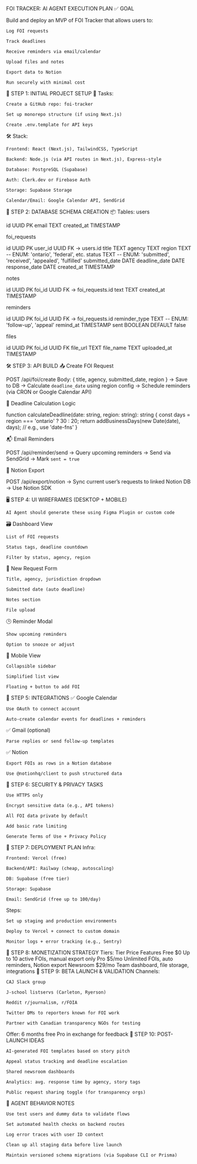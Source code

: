 FOI TRACKER: AI AGENT EXECUTION PLAN
✅ GOAL

Build and deploy an MVP of FOI Tracker that allows users to:

    Log FOI requests

    Track deadlines

    Receive reminders via email/calendar

    Upload files and notes

    Export data to Notion

    Run securely with minimal cost

🧩 STEP 1: INITIAL PROJECT SETUP
🎯 Tasks:

    Create a GitHub repo: foi-tracker

    Set up monorepo structure (if using Next.js)

    Create .env.template for API keys

🛠️ Stack:

    Frontend: React (Next.js), TailwindCSS, TypeScript

    Backend: Node.js (via API routes in Next.js), Express-style

    Database: PostgreSQL (Supabase)

    Auth: Clerk.dev or Firebase Auth

    Storage: Supabase Storage

    Calendar/Email: Google Calendar API, SendGrid

🧱 STEP 2: DATABASE SCHEMA CREATION
📦 Tables:
users

id UUID PK
email TEXT
created_at TIMESTAMP

foi_requests

id UUID PK
user_id UUID FK → users.id
title TEXT
agency TEXT
region TEXT -- ENUM: 'ontario', 'federal', etc.
status TEXT -- ENUM: 'submitted', 'received', 'appealed', 'fulfilled'
submitted_date DATE
deadline_date DATE
response_date DATE
created_at TIMESTAMP

notes

id UUID PK
foi_id UUID FK → foi_requests.id
text TEXT
created_at TIMESTAMP

reminders

id UUID PK
foi_id UUID FK → foi_requests.id
reminder_type TEXT -- ENUM: 'follow-up', 'appeal'
remind_at TIMESTAMP
sent BOOLEAN DEFAULT false

files

id UUID PK
foi_id UUID FK
file_url TEXT
file_name TEXT
uploaded_at TIMESTAMP

🛠️ STEP 3: API BUILD
📤 Create FOI Request

POST /api/foi/create
Body: { title, agency, submitted_date, region }
→ Save to DB
→ Calculate `deadline_date` using region config
→ Schedule reminders (via CRON or Google Calendar API)

📅 Deadline Calculation Logic

function calculateDeadline(date: string, region: string): string {
  const days = region === 'ontario' ? 30 : 20;
  return addBusinessDays(new Date(date), days); // e.g., use 'date-fns'
}

📬 Email Reminders

POST /api/reminder/send
→ Query upcoming reminders
→ Send via SendGrid
→ Mark `sent = true`

🔗 Notion Export

POST /api/export/notion
→ Sync current user’s requests to linked Notion DB
→ Use Notion SDK

🖥️ STEP 4: UI WIREFRAMES (DESKTOP + MOBILE)

    AI Agent should generate these using Figma Plugin or custom code

🗃️ Dashboard View

    List of FOI requests

    Status tags, deadline countdown

    Filter by status, agency, region

📝 New Request Form

    Title, agency, jurisdiction dropdown

    Submitted date (auto deadline)

    Notes section

    File upload

🕒 Reminder Modal

    Show upcoming reminders

    Option to snooze or adjust

📲 Mobile View

    Collapsible sidebar

    Simplified list view

    Floating + button to add FOI

🔗 STEP 5: INTEGRATIONS
✅ Google Calendar

    Use OAuth to connect account

    Auto-create calendar events for deadlines + reminders

✅ Gmail (optional)

    Parse replies or send follow-up templates

✅ Notion

    Export FOIs as rows in a Notion database

    Use @notionhq/client to push structured data

🔐 STEP 6: SECURITY & PRIVACY TASKS

    Use HTTPS only

    Encrypt sensitive data (e.g., API tokens)

    All FOI data private by default

    Add basic rate limiting

    Generate Terms of Use + Privacy Policy

🚀 STEP 7: DEPLOYMENT PLAN
Infra:

    Frontend: Vercel (free)

    Backend/API: Railway (cheap, autoscaling)

    DB: Supabase (free tier)

    Storage: Supabase

    Email: SendGrid (free up to 100/day)

Steps:

    Set up staging and production environments

    Deploy to Vercel + connect to custom domain

    Monitor logs + error tracking (e.g., Sentry)

💸 STEP 8: MONETIZATION STRATEGY
Tiers:
Tier	Price	Features
Free	$0	Up to 10 active FOIs, manual export only
Pro	$5/mo	Unlimited FOIs, auto reminders, Notion export
Newsroom	$29/mo	Team dashboard, file storage, integrations
🧪 STEP 9: BETA LAUNCH & VALIDATION
Channels:

    CAJ Slack group

    J-school listservs (Carleton, Ryerson)

    Reddit r/journalism, r/FOIA

    Twitter DMs to reporters known for FOI work

    Partner with Canadian transparency NGOs for testing

Offer: 6 months free Pro in exchange for feedback
🔮 STEP 10: POST-LAUNCH IDEAS

    AI-generated FOI templates based on story pitch

    Appeal status tracking and deadline escalation

    Shared newsroom dashboards

    Analytics: avg. response time by agency, story tags

    Public request sharing toggle (for transparency orgs)

🧠 AGENT BEHAVIOR NOTES

    Use test users and dummy data to validate flows

    Set automated health checks on backend routes

    Log error traces with user ID context

    Clean up all staging data before live launch

    Maintain versioned schema migrations (via Supabase CLI or Prisma)